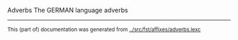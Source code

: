Adverbs
The GERMAN language adverbs





* * *
<small>This (part of) documentation was generated from [../src/fst/affixes/adverbs.lexc](http://github.com/giellalt/lang-deu/blob/main/../src/fst/affixes/adverbs.lexc)</small>